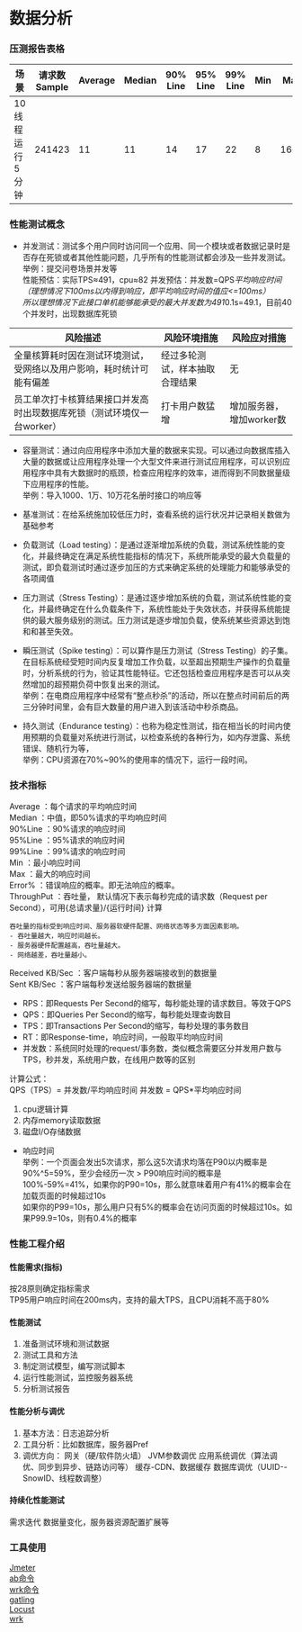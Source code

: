 数据分析
========
### 压测报告表格
|场景|请求数Sample|Average|Median|90% Line|95% Line|99% Line|Min|Max|Error%|Throughput|Received KB/Sec|Sent KB/Sec|CPU|RPS|
|----|----|----|----|----|----|----|----|----|----|----|----|----|----|----|
|10线程运行5分钟|241423|11|11|14|17|22|8|1602|0.00%|804.7/sec|1328.047032|216.1075094|<35%|804/s|

### 性能测试概念
- 并发测试：测试多个用户同时访问同一个应用、同一个模块或者数据记录时是否存在死锁或者其他性能问题，几乎所有的性能测试都会涉及一些并发测试。  
举例：提交问卷场景并发等  
性能预估：实际TPS≈491，cpu≈82  并发预估：并发数=QPS*平均响应时间（理想情况下100ms以内得到响应，即平均响应时间的值应<=100ms）  
所以理想情况下此接口单机能够能承受的最大并发数为491*0.1s=49.1，目前40个并发时，出现数据库死锁

|风险描述|风险环境措施|风险应对措施|
|----|----|----|
|全量核算耗时因在测试环境测试，受网络以及用户影响，耗时统计可能有偏差|经过多轮测试，样本抽取合理结果|无|
|员工单次打卡核算结果接口并发高时出现数据库死锁（测试环境仅一台worker）|打卡用户数猛增|增加服务器，增加worker数|

- 容量测试：通过向应用程序中添加大量的数据来实现。可以通过向数据库插入大量的数据或让应用程序处理一个大型文件来进行测试应用程序，可以识别应用程序中具有大数据时的瓶颈，检查应用程序的效率，进而得到不同数据量级下应用程序的性能。  
举例：导入1000、1万、10万花名册时接口的响应等

- 基准测试：在给系统施加较低压力时，查看系统的运行状况并记录相关数做为基础参考

- 负载测试（Load testing）：是通过逐渐增加系统的负载，测试系统性能的变化，并最终确定在满足系统性能指标的情况下，系统所能承受的最大负载量的测试，即负载测试时通过逐步加压的方式来确定系统的处理能力和能够承受的各项阈值

- 压力测试（Stress Testing）：是通过逐步增加系统的负载，测试系统性能的变化，并最终确定在什么负载条件下，系统性能处于失效状态，并获得系统能提供的最大服务级别的测试。压力测试是逐步增加负载，使系统某些资源达到饱和和甚至失效。

- 瞬压测试（Spike testing）：可以算作是压力测试（Stress Testing）的子集。在目标系统经受短时间内反复增加工作负载，以至超出预期生产操作的负载量时，分析系统的行为，验证其性能特征。它还包括检查应用程序是否可以从突然增加的超预期负荷中恢复出来的测试。  
举例：在电商应用程序中经常有“整点秒杀”的活动，所以在整点时间前后的两三分钟时间里，会有巨大数量的用户进入到该活动中秒杀商品。

- 持久测试（Endurance testing）：也称为稳定性测试，指在相当长的时间内使用预期的负载量对系统进行测试，以检查系统的各种行为，如内存泄露、系统错误、随机行为等，  
举例：CPU资源在70%~90%的使用率的情况下，运行一段时间。

### 技术指标
Average ：每个请求的平均响应时间  
Median ：中值，即50%请求的平均响应时间  
90%Line ：90%请求的响应时间  
95%Line ：95%请求的响应时间  
99%Line ：99%请求的响应时间  
Min ：最小响应时间   
Max ：最大的响应时间  
Error% ：错误响应的概率。即无法响应的概率。  
ThroughPut ：吞吐量， 默认情况下表示每秒完成的请求数（Request per Second），可用{总请求量}/{运行时间} 计算    
```buildoutcfg
吞吐量的指标受到响应时间、服务器软硬件配置、网络状态等多方面因素影响。
- 吞吐量越大，响应时间越长。
- 服务器硬件配置越高，吞吐量越大。
- 网络越差，吞吐量越小。
```

Received KB/Sec ：客户端每秒从服务器端接收到的数据量  
Sent KB/Sec ：客户端每秒发送给服务器端的数据量  

- RPS：即Requests Per Second的缩写，每秒能处理的请求数目。等效于QPS
- QPS：即Queries Per Second的缩写，每秒能处理查询数目
- TPS：即Transactions Per Second的缩写，每秒处理的事务数目
- RT：即Response-time，响应时间，一般取平均响应时间
- 并发数：系统同时处理的request/事务数，类似概念需要区分并发用户数与TPS，秒并发，系统用户数，在线用户数等的区别

计算公式：  
QPS（TPS）= 并发数/平均响应时间
并发数 = QPS*平均响应时间

1. cpu逻辑计算
2. 内存memory读取数据
3. 磁盘I/O存储数据
- 响应时间  
举例：一个页面会发出5次请求，那么这5次请求均落在P90以内概率是90%^5=59%，至少会经历一次 > P90响应时间的概率是 100%-59%=41%，如果你的P90=10s，那么就意味着用户有41%的概率会在加载页面的时候超过10s  
如果你的P99=10s，那么用户只有5%的概率会在访问页面的时候超过10s。如果P99.9=10s，则有0.4%的概率

### 性能工程介绍
#### 性能需求(指标)
按28原则确定指标需求  
TP95用户响应时间在200ms内，支持的最大TPS，且CPU消耗不高于80%
#### 性能测试
1. 准备测试环境和测试数据
2. 测试工具和方法
3. 制定测试模型，编写测试脚本
4. 运行性能测试，监控服务器系统
5. 分析测试报告
#### 性能分析与调优
1. 基本方法：日志追踪分析
2. 工具分析：比如数据库，服务器Pref
3. 调优方向：
网关（硬/软件防火墙）
JVM参数调优
应用系统调优（算法调优、同步到异步、链路访问等）
缓存-CDN、数据缓存
数据库调优（UUID--SnowID、线程数调整）
#### 持续化性能测试
需求迭代
数据量变化，服务器资源配置扩展等

### 工具使用
[Jmeter](https://www.cnblogs.com/yueminghai/p/6412254.html)  
[ab命令](https://www.cnblogs.com/jiftle/p/7158291.html)  
[wrk命令](https://www.cnblogs.com/xinzhao/p/6233009.html)  
[gatling](https://www.jianshu.com/p/90afbd06b69a)  
[Locust](https://blog.csdn.net/jojoy_tester/article/details/77926470)  
[wrk](https://blog.csdn.net/qq_38507328/article/details/86714496)  

